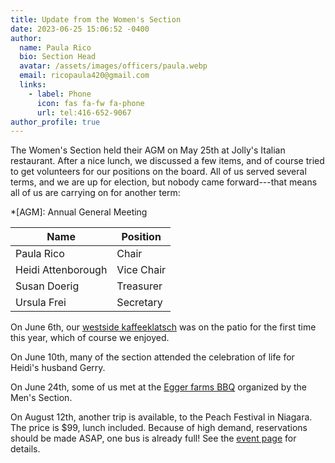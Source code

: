 ```yaml
---
title: Update from the Women's Section
date: 2023-06-25 15:06:52 -0400
author:
  name: Paula Rico
  bio: Section Head
  avatar: /assets/images/officers/paula.webp
  email: ricopaula420@gmail.com
  links:
    - label: Phone
      icon: fas fa-fw fa-phone
      url: tel:416-652-9067
author_profile: true
---
```


The Women's Section held their AGM on May 25th at Jolly's Italian restaurant.
After a nice lunch, we discussed a few items, and of course tried to get
volunteers for our positions on the board. All of us served several terms, and
we are up for election, but nobody came forward---that means all of us are
carrying on for another term:

*[AGM]: Annual General Meeting

| Name               | Position   |
| ------------------ | ---------- |
| Paula Rico         | Chair      |
| Heidi Attenborough | Vice Chair |
| Susan Doerig       | Treasurer  |
| Ursula Frei        | Secretary  |

On June 6th, our [westside kaffeeklatsch][kk] was on the patio for the first
time this year, which of course we enjoyed.

On June 10th, many of the section attended the celebration of life for Heidi's
husband Gerry.

On June 24th, some of us met at the [Egger farms BBQ][bbq] organized by the
Men's Section.

On August 12th, another trip is available, to the Peach Festival in Niagara.
The price is \$99, lunch included. Because of high demand, reservations should
be made ASAP, one bus is already full! See the [event page] for details.

[kk]: <{% link _events/2023-06-07-womens-kaffeeklatsch1.md %}>
[bbq]: <{% link _events/2023-06-24-bbq.md %}>
[event page]: <{% link _events/2023-08-12-peach-festival.md %}>
